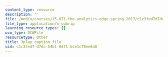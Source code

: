 ```yaml
---
content_type: resource
description: ''
file: /media/courses/15-071-the-analytics-edge-spring-2017/c1c3fed7d7dc54b184f1bce1c78ee6a0_ril5Z4UxI3w.vtt
file_type: application/x-subrip
learning_resource_types: []
ocw_type: OCWFile
resourcetype: Other
title: 3play caption file
uid: c1c3fed7-d7dc-54b1-84f1-bce1c78ee6a0
---
```


